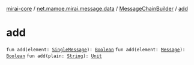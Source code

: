 [mirai-core](../../index.md) / [net.mamoe.mirai.message.data](../index.md) / [MessageChainBuilder](index.md) / [add](./add.md)

# add

`fun add(element: `[`SingleMessage`](../-single-message/index.md)`): `[`Boolean`](https://kotlinlang.org/api/latest/jvm/stdlib/kotlin/-boolean/index.html)
`fun add(element: `[`Message`](../-message/index.md)`): `[`Boolean`](https://kotlinlang.org/api/latest/jvm/stdlib/kotlin/-boolean/index.html)
`fun add(plain: `[`String`](https://kotlinlang.org/api/latest/jvm/stdlib/kotlin/-string/index.html)`): `[`Unit`](https://kotlinlang.org/api/latest/jvm/stdlib/kotlin/-unit/index.html)